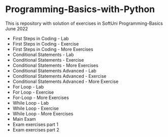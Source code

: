 # Programming-Basics-with-Python
This is repository with solution of exercises in SoftUni Programming-Basics June 2022 
- First Steps in Coding - Lab
- First Steps in Coding - Exercise
- First Steps in Coding - More Exercises
- Conditional Statements - Lab
- Conditional Statements - Exercise
- Conditional Statements - More Exercises
- Conditional Statements Advanced - Lab
- Conditional Statements Advanced - Exercise
- Conditional Statements Advanced - More Exercise
- For Loop - Lab
- For Loop - Exercise
- For-Loop - More Exercises
- While Loop - Lab
- While Loop - Exercise
- While Loop - More Exercises
- Main Exam
- Exam exercises part 1
- Exam exercises part 2